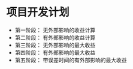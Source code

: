 # 项目开发计划

* 第一阶段： 无外部影响的收益计算
* 第二阶段： 有外部影响的收益计算
* 第三阶段： 无外部影响的最大收益
* 第四阶段： 有外部影响的最大收益
* 第五阶段： 带误差时间的有外部影响的最大收益
